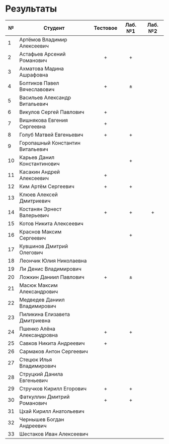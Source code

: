 # Результаты

| №   | Студент                          | Тестовое | Лаб. №1 | Лаб. №2 |
| --- | -------------------------------- | :------: | :-----: | :-----: |
| 1   | Артёмов Владимир Алексеевич      |          |         |         |
| 2   | Астафьев Арсений Романович       |    +     |    +    |         |
| 3   | Ахматова Мадина Ашрафовна        |          |         |         |
| 4   | Болтиков Павел Вячеславович      |    +     |    ±    |         |
| 5   | Васильев Александр Витальевич    |          |         |         |
| 6   | Викулов Сергей Павлович          |    +     |         |         |
| 7   | Вишнякова Евгения Сергеевна      |    +     |         |         |
| 8   | Голуб Матвей Евгеньевич          |    +     |    +    |         |
| 9   | Горопашный Константин Витальевич |          |         |         |
| 10  | Карьев Данил Константинович      |          |    +    |         |
| 11  | Касакин Андрей Алексеевич        |    +     |         |         |
| 12  | Ким Артём Сергеевич              |    +     |    +    |         |
| 13  | Клюев Алексей Дмитриевич         |          |         |         |
| 14  | Костанян Эрнест Валерьевич       |    +     |    +    |    +    |
| 15  | Котов Никита Алексеевич          |          |         |         |
| 16  | Краснов Максим Сергеевич         |          |    +    |         |
| 17  | Кувшинов Дмитрий Олегович        |          |         |         |
| 18  | Леончик Юлия Николаевна          |          |         |         |
| 19  | Ли Денис Владимирович            |          |         |         |
| 20  | Ложкин Даниил Павлович           |    +     |    ±    |         |
| 21  | Масюк Максим Александрович       |          |         |         |
| 22  | Медведев Даниил Владимирович     |          |         |         |
| 23  | Пиликина Елизавета Дмитриевна    |          |         |         |
| 24  | Пшенко Алёна Александровна       |    +     |    +    |         |
| 25  | Савков Никита Андреевич          |    +     |         |         |
| 26  | Сармаков Антон Сергеевич         |          |         |         |
| 27  | Стецюк Илья Владимирович         |          |         |         |
| 28  | Струцкий Данила Евгеньевич       |          |         |         |
| 29  | Стручков Кирилл Егорович         |    +     |    +    |         |
| 30  | Фаткуллин Дмитрий Романович      |    +     |    +    |         |
| 31  | Цхай Кирилл Анатольевич          |          |         |         |
| 32  | Чернышев Богдан Андреевич        |          |         |         |
| 33  | Шестаков Иван Алексеевич         |          |         |         |
